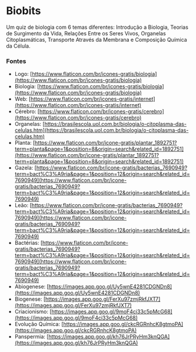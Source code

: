 # Biobits

Um quiz de biologia com 6 temas diferentes: Introdução a Biologia, Teorias de Surgimento da Vida, Relações Entre os Seres Vivos, Organelas Citoplasmáticas, Transporte Através da Membrana e Composição Química da Célula.

### Fontes

-   Logo: [https://www.flaticon.com/br/icones-gratis/biologia](https://www.flaticon.com/br/icones-gratis/biologia)
-   Biologia: [https://www.flaticon.com/br/icones-gratis/biologia](https://www.flaticon.com/br/icones-gratis/biologia)
-   Web: [https://www.flaticon.com/br/icones-gratis/internet](https://www.flaticon.com/br/icones-gratis/internet)
-   Cérebro: [https://www.flaticon.com/br/icones-gratis/cerebro](https://www.flaticon.com/br/icones-gratis/cerebro)
-   Organelas: [https://brasilescola.uol.com.br/biologia/o-citoplasma-das-celulas.htm](https://brasilescola.uol.com.br/biologia/o-citoplasma-das-celulas.htm)
-   Planta: [https://www.flaticon.com/br/icone-gratis/plantar_1892751?term=planta&page=1&position=8&origin=search&related_id=1892751](https://www.flaticon.com/br/icone-gratis/plantar_1892751?term=planta&page=1&position=8&origin=search&related_id=1892751)
-   Gazela: [https://www.flaticon.com/br/icone-gratis/bacterias_7690949?term=bact%C3%A9ria&page=1&position=12&origin=search&related_id=7690949](https://www.flaticon.com/br/icone-gratis/bacterias_7690949?term=bact%C3%A9ria&page=1&position=12&origin=search&related_id=7690949)
-   Leão: [https://www.flaticon.com/br/icone-gratis/bacterias_7690949?term=bact%C3%A9ria&page=1&position=12&origin=search&related_id=7690949](https://www.flaticon.com/br/icone-gratis/bacterias_7690949?term=bact%C3%A9ria&page=1&position=12&origin=search&related_id=7690949)
-   Bactérias: [https://www.flaticon.com/br/icone-gratis/bacterias_7690949?term=bact%C3%A9ria&page=1&position=12&origin=search&related_id=7690949](https://www.flaticon.com/br/icone-gratis/bacterias_7690949?term=bact%C3%A9ria&page=1&position=12&origin=search&related_id=7690949)
-   Abiogenese: [https://images.app.goo.gl/Uy5wnE4281CDGNDn8](https://images.app.goo.gl/Uy5wnE4281CDGNDn8)
-   Biogenese: [https://images.app.goo.gl/FerXu97zmjRkfJXT7](https://images.app.goo.gl/FerXu97zmjRkfJXT7)
-   Criacionismo: [https://images.app.goo.gl/9moF4ci33c5pMcG68](https://images.app.goo.gl/9moF4ci33c5pMcG68)
-   Evolução Química: [https://images.app.goo.gl/ckcRGRnhcK8gtmoPA](https://images.app.goo.gl/ckcRGRnhcK8gtmoPA)
-   Panspermia: [https://images.app.goo.gl/kh76JrPRyHm3knQGA](https://images.app.goo.gl/kh76JrPRyHm3knQGA)

